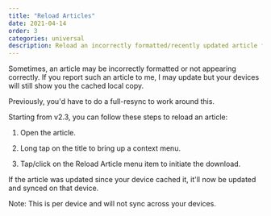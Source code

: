 ```yaml
---
title: "Reload Articles"
date: 2021-04-14
order: 3
categories: universal
description: Reload an incorrectly formatted/recently updated article from the Elytra API. 
---
```


Sometimes, an article may be incorrectly formatted or not appearing correctly. If you report such an article to me, I may update but your devices will still show you the cached local copy. 

Previously, you'd have to do a full-resync to work around this. 

Starting from v2.3, you can follow these steps to reload an article:

1. Open the article.

2. Long tap on the title to bring up a context menu. 

3. Tap/click on the Reload Article menu item to initiate the download. 

If the article was updated since your device cached it, it'll now be updated and synced on that device. 

Note: This is per device and will not sync across your devices. 